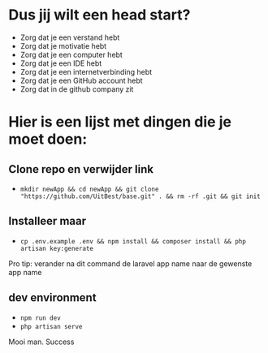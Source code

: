 # Dus jij wilt een head start?
- Zorg dat je een verstand hebt
- Zorg dat je motivatie hebt
- Zorg dat je een computer hebt
- Zorg dat je een IDE hebt
- Zorg dat je een internetverbinding hebt
- Zorg dat je een GitHub account hebt
- Zorg dat in de github company zit

# Hier is een lijst met dingen die je moet doen:
## Clone repo en verwijder link
- ```mkdir newApp && cd newApp && git clone "https://github.com/UitBest/base.git" . && rm -rf .git && git init```

## Installeer maar
- ```cp .env.example .env && npm install && composer install && php artisan key:generate```

Pro tip: verander na dit command de laravel app name naar de gewenste app name

## dev environment
- ```npm run dev```
- ```php artisan serve```

Mooi man. Success
